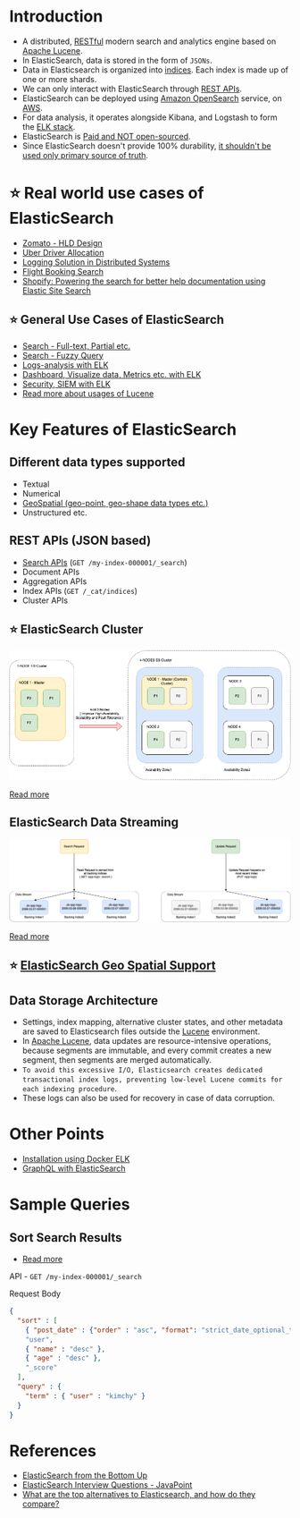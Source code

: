 # Introduction
- A distributed, [RESTful](../../../2_APITechOptions/REST.md) modern search and analytics engine based on [Apache Lucene](../ApacheLucene.md).
- In ElasticSearch, data is stored in the form of `JSONs`.
- Data in Elasticsearch is organized into [indices](https://www.elastic.co/guide/en/elasticsearch/guide/2.x/_add_an_index.html). Each index is made up of one or more shards.
- We can only interact with ElasticSearch through [REST APIs](../../../2_APITechOptions/REST.md).
- ElasticSearch can be deployed using [Amazon OpenSearch](../../../../2_AWSComponents/6_DatabaseServices/AmazonOpenSearch.md) service, on [AWS](../../../../2_AWSComponents).
- For data analysis, it operates alongside Kibana, and Logstash to form the [ELK stack](../../../7_MonitoringTools/ELK.md).
- ElasticSearch is [Paid and NOT open-sourced](https://www.elastic.co/pricing/).
- Since ElasticSearch doesn't provide 100% durability, [it shouldn't be used only primary source of truth](https://bonsai.io/blog/why-elasticsearch-should-not-be-your-primary-data-store).

# :star: Real world use cases of ElasticSearch
- [Zomato - HLD Design](../../../../3_HLDDesignProblems/ZomatoDesign)
- [Uber Driver Allocation](../../../../3_HLDDesignProblems/UberDriverAllocationDesign)
- [Logging Solution in Distributed Systems](../../../../3_HLDDesignProblems/LoggingSolution/README.md)
- [Flight Booking Search](../../../../3_HLDDesignProblems/FlightBookingSearch/README.md)
- [Shopify: Powering the search for better help documentation using Elastic Site Search](https://www.elastic.co/customers/shopify)

## :star: General Use Cases of ElasticSearch
- [Search - Full-text, Partial etc.](https://www.elastic.co/guide/en/elasticsearch/reference/current/full-text-queries.html)
- [Search - Fuzzy Query](https://www.elastic.co/guide/en/elasticsearch/reference/current/query-dsl-fuzzy-query.html)
- [Logs-analysis with ELK](../../../7_MonitoringTools/ELK.md)
- [Dashboard, Visualize data, Metrics etc. with ELK](../../../7_MonitoringTools/ELK.md)
- [Security, SIEM with ELK](../../../7_MonitoringTools/ELK.md)
- [Read more about usages of Lucene](../ApacheLucene.md#star-real-world-usages-of-apache-lucene)

# Key Features of ElasticSearch

## Different data types supported
- Textual
- Numerical
- [GeoSpatial (geo-point, geo-shape data types etc.)](#star-elasticsearch-geo-spatial-supportelasticsearchgeospatialsupportmd)
- Unstructured etc.

## REST APIs (JSON based)
- [Search APIs](https://www.elastic.co/guide/en/elasticsearch/reference/current/search.html) (`GET /my-index-000001/_search`)
- Document APIs
- Aggregation APIs
- Index APIs (`GET /_cat/indices`)
- Cluster APIs

## :star: ElasticSearch Cluster

![img.png](assests/ElasticSearch-Cluster.png)

[Read more](ElasticSearchCluster.md)

## ElasticSearch Data Streaming

![img.png](assests/ElasticSearch-DataStream.png)

[Read more](ElasticSearchDataStreams.md)

## :star: [ElasticSearch Geo Spatial Support](ElasticSearchGeoSpatialSupport.md)

## Data Storage Architecture
- Settings, index mapping, alternative cluster states, and other metadata are saved to Elasticsearch files outside the [Lucene](../ApacheLucene.md) environment.
- In [Apache Lucene](../ApacheLucene.md), data updates are resource-intensive operations, because segments are immutable, and every commit creates a new segment, then segments are merged automatically. 
- `To avoid this excessive I/O, Elasticsearch creates dedicated transactional index logs, preventing low-level Lucene commits for each indexing procedure`. 
- These logs can also be used for recovery in case of data corruption.

# Other Points
- [Installation using Docker ELK](https://github.com/deviantony/docker-elk)
- [GraphQL with ElasticSearch](ElasticSearchWithGraphQL.md)

# Sample Queries

## Sort Search Results
- [Read more](https://www.elastic.co/guide/en/elasticsearch/reference/current/sort-search-results.html)

API - `GET /my-index-000001/_search`

Request Body
````json
{
  "sort" : [
    { "post_date" : {"order" : "asc", "format": "strict_date_optional_time_nanos"}},
    "user",
    { "name" : "desc" },
    { "age" : "desc" },
    "_score"
  ],
  "query" : {
    "term" : { "user" : "kimchy" }
  }
}
````

# References
- [ElasticSearch from the Bottom Up](https://www.elastic.co/blog/found-elasticsearch-from-the-bottom-up)
- [ElasticSearch Interview Questions - JavaPoint](https://www.javatpoint.com/elasticsearch-interview-questions)
- [What are the top alternatives to Elasticsearch, and how do they compare?](https://www.quora.com/What-are-the-top-alternatives-to-Elasticsearch-and-how-do-they-compare)